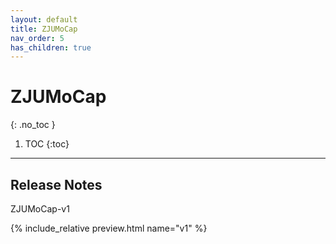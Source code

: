 ```yaml
---
layout: default
title: ZJUMoCap
nav_order: 5
has_children: true
---
```


# ZJUMoCap
{: .no_toc }

1. TOC
{:toc}
---

## Release Notes

ZJUMoCap-v1

{% include_relative preview.html name="v1" %}
